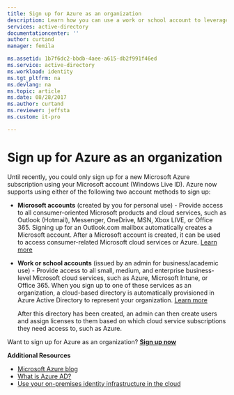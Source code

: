 ```yaml
---
title: Sign up for Azure as an organization
description: Learn how you can use a work or school account to leverage the existing user accounts, policies, settings, or on-premises server deployments you already have and improve efficiency between your organization's on-premises identity infrastructure and Azure AD.
services: active-directory
documentationcenter: ''
author: curtand
manager: femila

ms.assetid: 1b7f6dc2-bbdb-4aee-a615-db2f991f46ed
ms.service: active-directory
ms.workload: identity
ms.tgt_pltfrm: na
ms.devlang: na
ms.topic: article
ms.date: 08/28/2017
ms.author: curtand
ms.reviewer: jeffsta
ms.custom: it-pro

---
```

# Sign up for Azure as an organization
Until recently, you could only sign up for a new Microsoft Azure subscription using your Microsoft account (Windows Live ID). Azure now supports using either of the following two account methods to sign up:

* **Microsoft accounts** (created by you for personal use) - Provide access to all consumer-oriented Microsoft products and cloud services, such as Outlook (Hotmail), Messenger, OneDrive, MSN, Xbox LIVE, or Office 365. Signing up for an Outlook.com mailbox automatically creates a Microsoft account. After a Microsoft account is created, it can be used to access consumer-related Microsoft cloud services or Azure. [Learn more](http://www.microsoft.com/account/default.aspx)
* **Work or school accounts** (issued by an admin for business/academic use) - Provide access to all small, medium, and enterprise business-level Microsoft cloud services, such as Azure, Microsoft Intune, or Office 365. When you sign up to one of these services as an organization, a cloud-based directory is automatically provisioned in Azure Active Directory to represent your organization. [Learn more](active-directory-administer.md)
  
    After this directory has been created, an admin can then create users and assign licenses to them based on which cloud service subscriptions they need access to, such as Azure.

Want to sign up for Azure as an organization? [**Sign up now**](https://azure.microsoft.com/pricing/purchase-options/)

**Additional Resources**

* [Microsoft Azure blog](https://azure.microsoft.com/blog/)
* [What is Azure AD?](active-directory-whatis.md)
* [Use your on-premises identity infrastructure in the cloud](active-directory-aadconnect.md)

